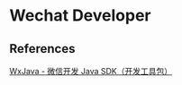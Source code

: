 # Wechat Developer

## References
[WxJava - 微信开发 Java SDK（开发工具包）](https://github.com/Wechat-Group/WxJava.git) 

